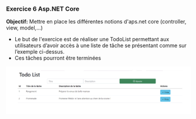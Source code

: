 ### Exercice 6 Asp.NET Core

**Objectif:** Mettre en place les différentes notions d'aps.net core (controller, view, model,...)

- Le but de l'exercice est de réaliser une TodoList permettant aux utilisateurs d’avoir accès à une liste de tâche se présentant
comme sur l’exemple ci-dessus. 
- Ces tâches pourront être terminées

![TP 1](TP-1.png "TP 1")